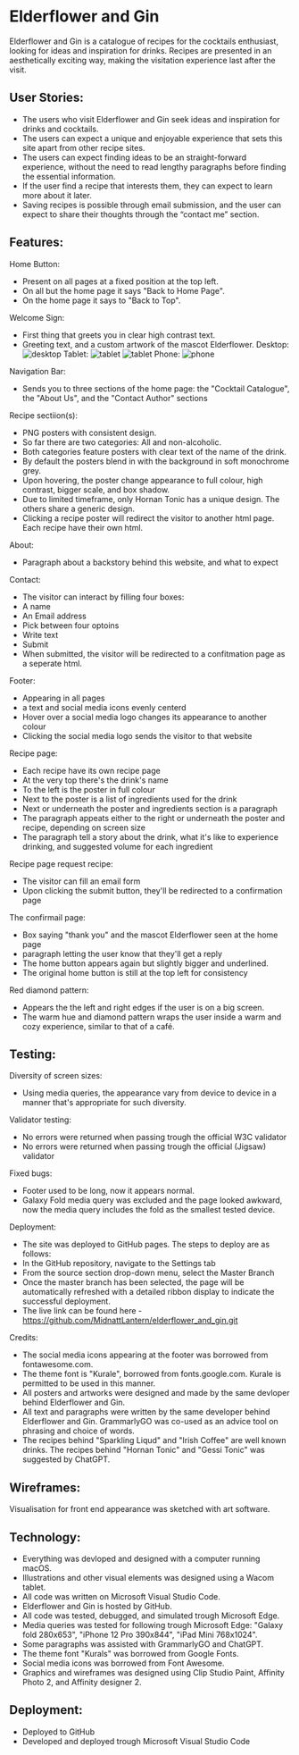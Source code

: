 Elderflower and Gin
======

Elderflower and Gin is a catalogue of recipes for the cocktails enthusiast, looking for ideas and inspiration for drinks. Recipes are presented in an aesthetically exciting way, making the visitation experience last after the visit.

User Stories:
------
- The users who visit Elderflower and Gin seek ideas and inspiration for drinks and cocktails.
- The users can expect a unique and enjoyable experience that sets this site apart from other recipe sites.
- The users can expect finding ideas to be an straight-forward experience, without the need to read lengthy paragraphs before finding the essential information.
- If the user find a recipe that interests them, they can expect to learn more about it later.
- Saving recipes is possible through email submission, and the user can expect to share their thoughts through the “contact me” section.

Features:
------

Home Button:
- Present on all pages at a fixed position at the top left.
- On all but the home page it says "Back to Home Page".
- On the home page it says to "Back to Top".

Welcome Sign:
- First thing that greets you in clear high contrast text.
- Greeting text, and a custom artwork of the mascot Elderflower.
Desktop:
![desktop](../elderflower_and_gin/static/images/desktop_home.png)
Tablet:
![tablet](../elderflower_and_gin/static/images/lying_tablet_home.png)
![tablet](../elderflower_and_gin/static/images/standing_tablet_home.png)
Phone:
![phone](../elderflower_and_gin/static/images/phone_home.png)

Navigation Bar:
- Sends you to three sections of the home page: the "Cocktail Catalogue", the "About Us", and the "Contact Author" sections

Recipe sectiion(s):
- PNG posters with consistent design.
- So far there are two categories: All and non-alcoholic.
- Both categories feature posters with clear text of the name of the drink.
- By default the posters blend in with the background in soft monochrome grey.
- Upon hovering, the poster change appearance to full colour, high contrast, bigger scale, and box shadow.
- Due to limited timeframe, only Hornan Tonic has a unique design. The others share a generic design.
- Clicking a recipe poster will redirect the visitor to another html page. Each recipe have their own html.

About:
- Paragraph about a backstory behind this website, and what to expect

Contact:
- The visitor can interact by filling four boxes:
- A name
- An Email address
- Pick between four optoins
- Write text
- Submit
- When submitted, the visitor will be redirected to a confitmation page as a seperate html.

Footer:
- Appearing in all pages
- a text and social media icons evenly centerd
- Hover over a social media logo changes its appearance to another colour
- Clicking the social media logo sends the visitor to that website

Recipe page:
- Each recipe have its own recipe page
- At the very top there's the drink's name
- To the left is the poster in full colour
- Next to the poster is a list of ingredients used for the drink
- Next or underneath the poster and ingredients section is a paragraph
- The paragraph appeats either to the right or underneath the poster and recipe, depending on screen size
- The paragraph tell a story about the drink, what it's like to experience drinking, and suggested volume for each ingredient

Recipe page request recipe:
- The visitor can fill an email form
- Upon clicking the submit button, they'll be redirected to a confirmation page

The confirmail page:
- Box saying "thank you" and the mascot Elderflower seen at the home page
- paragraph letting the user know that they'll get a reply
- The home button appears again but slightly bigger and underlined.
- The original home button is still at the top left for consistency

Red diamond pattern:
- Appears the the left and right edges if the user is on a big screen.
- The warm hue and diamond pattern wraps the user inside a warm and cozy experience, similar to that of a café.

Testing:
------
Diversity of screen sizes:
- Using media queries, the appearance vary from device to device in a manner that's appropriate for such diversity.

Validator testing:
- No errors were returned when passing trough the official W3C validator
- No errors were returned when passing trough the official (Jigsaw) validator

Fixed bugs:
- Footer used to be long, now it appears normal.
- Galaxy Fold media query was excluded and the page looked awkward, now the media query includes the fold as the smallest tested device.

Deployment:
- The site was deployed to GitHub pages. The steps to deploy are as follows:
- In the GitHub repository, navigate to the Settings tab
- From the source section drop-down menu, select the Master Branch
- Once the master branch has been selected, the page will be automatically refreshed with a detailed ribbon display to indicate the successful deployment.
- The live link can be found here - https://github.com/MidnattLantern/elderflower_and_gin.git

Credits:
- The social media icons appearing at the footer was borrowed from fontawesome.com.
- The theme font is "Kurale", borrowed from fonts.google.com. Kurale is permitted to be used in this manner.
- All posters and artworks were designed and made by the same devloper behind Elderflower and Gin.
- All text and paragraphs were written by the same developer behind Elderflower and Gin. GrammarlyGO was co-used as an advice tool on phrasing and choice of words.
- The recipes behind "Sparkling Liqud" and "Irish Coffee" are well known drinks. The recipes behind "Hornan Tonic" and "Gessi Tonic" was suggested by ChatGPT.

Wireframes:
------
Visualisation for front end appearance was sketched with art software.

Technology:
------
- Everything was devloped and designed with a computer running macOS.
- Illustrations and other visual elements was designed using a Wacom tablet.
- All code was written on Microsoft Visual Studio Code.
- Elderflower and Gin is hosted by GitHub.
- All code was tested, debugged, and simulated trough Microsoft Edge.
- Media queries was tested for following trough Microsoft Edge: "Galaxy fold 280x653", "iPhone 12 Pro 390x844", "iPad Mini 768x1024".
- Some paragraphs was assisted with GrammarlyGO and ChatGPT.
- The theme font "Kurals" was borrowed from Google Fonts.
- Social media icons was borrowed from Font Awesome.
- Graphics and wireframes was designed using Clip Studio Paint, Affinity Photo 2, and Affinity designer 2.

Deployment:
------
- Deployed to GitHub
- Developed and deployed trough Microsoft Visual Studio Code